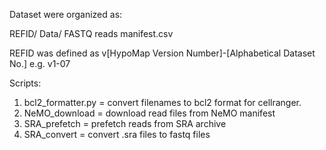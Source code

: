 Dataset were organized as:

REFID/
    Data/
        FASTQ reads
    manifest.csv

REFID was defined as v[HypoMap Version Number]-[Alphabetical Dataset No.] e.g. v1-07

Scripts:
1. bcl2_formatter.py = convert filenames to bcl2 format for cellranger.
2. NeMO_download = download read files from NeMO manifest
3. SRA_prefetch = prefetch reads from SRA archive
4. SRA_convert = convert .sra files to fastq files